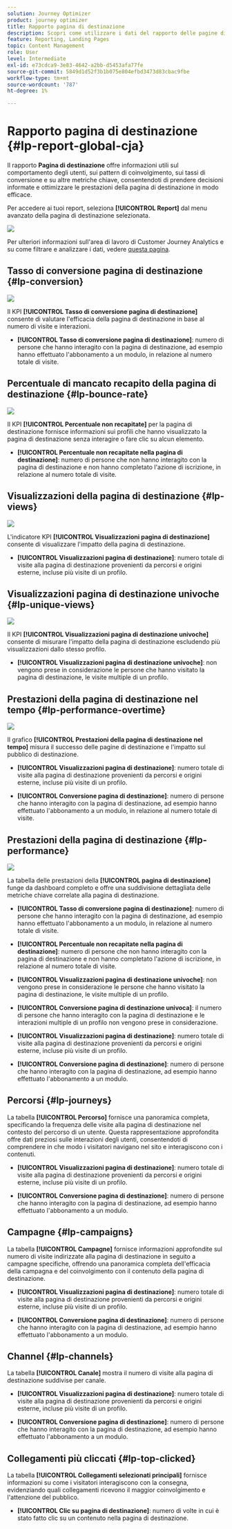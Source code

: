 ```yaml
---
solution: Journey Optimizer
product: journey optimizer
title: Rapporto pagina di destinazione
description: Scopri come utilizzare i dati del rapporto delle pagine di destinazione
feature: Reporting, Landing Pages
topic: Content Management
role: User
level: Intermediate
exl-id: e73cdca9-3e83-4642-a2bb-d5453afa77fe
source-git-commit: 5849d1d52f3b1b075e804efbd3473d83cbac9fbe
workflow-type: tm+mt
source-wordcount: '787'
ht-degree: 1%

---
```


# Rapporto pagina di destinazione {#lp-report-global-cja}

Il rapporto **Pagina di destinazione** offre informazioni utili sul comportamento degli utenti, sui pattern di coinvolgimento, sui tassi di conversione e su altre metriche chiave, consentendoti di prendere decisioni informate e ottimizzare le prestazioni della pagina di destinazione in modo efficace.

Per accedere ai tuoi report, seleziona **[!UICONTROL Report]** dal menu avanzato della pagina di destinazione selezionata.

![](assets/cja-lp.png)

Per ulteriori informazioni sull&#39;area di lavoro di Customer Journey Analytics e su come filtrare e analizzare i dati, vedere [questa pagina](https://experienceleague.adobe.com/en/docs/analytics-platform/using/cja-workspace/home).

## Tasso di conversione pagina di destinazione {#lp-conversion}

![](assets/cja-lp-conversion-rate.png)

Il KPI **[!UICONTROL Tasso di conversione pagina di destinazione]** consente di valutare l&#39;efficacia della pagina di destinazione in base al numero di visite e interazioni.

* **[!UICONTROL Tasso di conversione pagina di destinazione]**: numero di persone che hanno interagito con la pagina di destinazione, ad esempio hanno effettuato l&#39;abbonamento a un modulo, in relazione al numero totale di visite.

## Percentuale di mancato recapito della pagina di destinazione {#lp-bounce-rate}

![](assets/cja-lp-bounce-rate.png)

Il KPI **[!UICONTROL Percentuale non recapitate]** per la pagina di destinazione fornisce informazioni sui profili che hanno visualizzato la pagina di destinazione senza interagire o fare clic su alcun elemento.

* **[!UICONTROL Percentuale non recapitate nella pagina di destinazione]**: numero di persone che non hanno interagito con la pagina di destinazione e non hanno completato l&#39;azione di iscrizione, in relazione al numero totale di visite.

## Visualizzazioni della pagina di destinazione {#lp-views}

![](assets/cja-lp-views.png)

L&#39;indicatore KPI **[!UICONTROL Visualizzazioni pagina di destinazione]** consente di visualizzare l&#39;impatto della pagina di destinazione.

* **[!UICONTROL Visualizzazioni pagina di destinazione]**: numero totale di visite alla pagina di destinazione provenienti da percorsi e origini esterne, incluse più visite di un profilo.

## Visualizzazioni pagina di destinazione univoche {#lp-unique-views}

![](assets/cja-lp-unique-views.png)

Il KPI **[!UICONTROL Visualizzazioni pagina di destinazione univoche]** consente di misurare l&#39;impatto della pagina di destinazione escludendo più visualizzazioni dallo stesso profilo.

* **[!UICONTROL Visualizzazioni pagina di destinazione univoche]**: non vengono prese in considerazione le persone che hanno visitato la pagina di destinazione, le visite multiple di un profilo.

## Prestazioni della pagina di destinazione nel tempo {#lp-performance-overtime}

![](assets/cja-lp-performance-overtime.png)

Il grafico **[!UICONTROL Prestazioni della pagina di destinazione nel tempo]** misura il successo delle pagine di destinazione e l&#39;impatto sul pubblico di destinazione.

* **[!UICONTROL Visualizzazioni pagina di destinazione]**: numero totale di visite alla pagina di destinazione provenienti da percorsi e origini esterne, incluse più visite di un profilo.

* **[!UICONTROL Conversione pagina di destinazione]**: numero di persone che hanno interagito con la pagina di destinazione, ad esempio hanno effettuato l&#39;abbonamento a un modulo, in relazione al numero totale di visite.

## Prestazioni della pagina di destinazione {#lp-performance}

![](assets/cja-lp-performance.png)

La tabella delle prestazioni della **[!UICONTROL pagina di destinazione]** funge da dashboard completo e offre una suddivisione dettagliata delle metriche chiave correlate alla pagina di destinazione.

* **[!UICONTROL Tasso di conversione pagina di destinazione]**: numero di persone che hanno interagito con la pagina di destinazione, ad esempio hanno effettuato l&#39;abbonamento a un modulo, in relazione al numero totale di visite.

* **[!UICONTROL Percentuale non recapitate nella pagina di destinazione]**: numero di persone che non hanno interagito con la pagina di destinazione e non hanno completato l&#39;azione di iscrizione, in relazione al numero totale di visite.

* **[!UICONTROL Visualizzazioni pagina di destinazione univoche]**: non vengono prese in considerazione le persone che hanno visitato la pagina di destinazione, le visite multiple di un profilo.

* **[!UICONTROL Conversione pagina di destinazione univoca]**: il numero di persone che hanno interagito con la pagina di destinazione e le interazioni multiple di un profilo non vengono prese in considerazione.

* **[!UICONTROL Visualizzazioni pagina di destinazione]**: numero totale di visite alla pagina di destinazione provenienti da percorsi e origini esterne, incluse più visite di un profilo.

* **[!UICONTROL Conversione pagina di destinazione]**: numero di persone che hanno interagito con la pagina di destinazione, ad esempio hanno effettuato l&#39;abbonamento a un modulo.

## Percorsi {#lp-journeys}

La tabella **[!UICONTROL Percorso]** fornisce una panoramica completa, specificando la frequenza delle visite alla pagina di destinazione nel contesto del percorso di un utente. Questa rappresentazione approfondita offre dati preziosi sulle interazioni degli utenti, consentendoti di comprendere in che modo i visitatori navigano nel sito e interagiscono con i contenuti.

* **[!UICONTROL Visualizzazioni pagina di destinazione]**: numero totale di visite alla pagina di destinazione provenienti da percorsi e origini esterne, incluse più visite di un profilo.

* **[!UICONTROL Conversione pagina di destinazione]**: numero di persone che hanno interagito con la pagina di destinazione, ad esempio hanno effettuato l&#39;abbonamento a un modulo.

## Campagne {#lp-campaigns}

La tabella **[!UICONTROL Campagne]** fornisce informazioni approfondite sul numero di visite indirizzate alla pagina di destinazione in seguito a campagne specifiche, offrendo una panoramica completa dell&#39;efficacia della campagna e del coinvolgimento con il contenuto della pagina di destinazione.

* **[!UICONTROL Visualizzazioni pagina di destinazione]**: numero totale di visite alla pagina di destinazione provenienti da percorsi e origini esterne, incluse più visite di un profilo.

* **[!UICONTROL Conversione pagina di destinazione]**: numero di persone che hanno interagito con la pagina di destinazione, ad esempio hanno effettuato l&#39;abbonamento a un modulo.

## Channel {#lp-channels}

La tabella **[!UICONTROL Canale]** mostra il numero di visite alla pagina di destinazione suddivise per canale.

* **[!UICONTROL Visualizzazioni pagina di destinazione]**: numero totale di visite alla pagina di destinazione provenienti da percorsi e origini esterne, incluse più visite di un profilo.

* **[!UICONTROL Conversione pagina di destinazione]**: numero di persone che hanno interagito con la pagina di destinazione, ad esempio hanno effettuato l&#39;abbonamento a un modulo.

## Collegamenti più cliccati {#lp-top-clicked}

La tabella **[!UICONTROL Collegamenti selezionati principali]** fornisce informazioni su come i visitatori interagiscono con la consegna, evidenziando quali collegamenti ricevono il maggior coinvolgimento e l&#39;attenzione del pubblico.

* **[!UICONTROL Clic su pagina di destinazione]**: numero di volte in cui è stato fatto clic su un contenuto nella pagina di destinazione.
